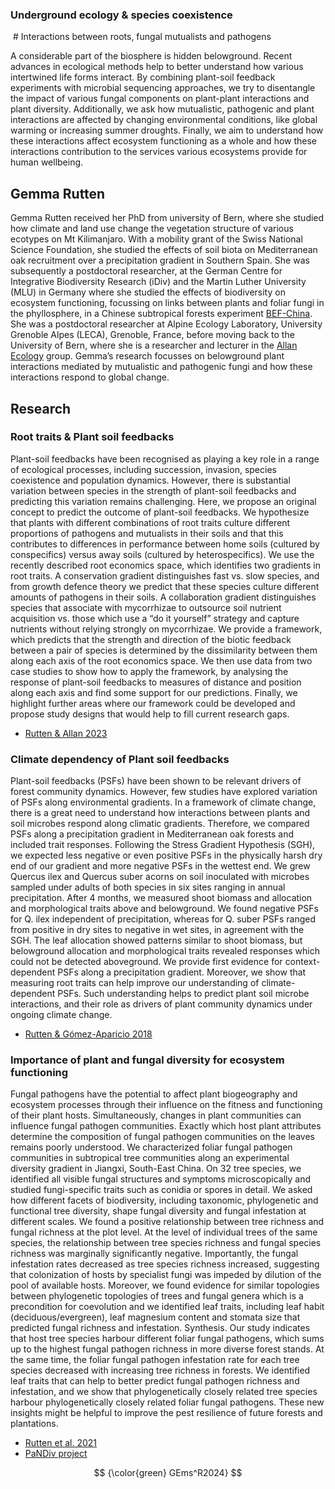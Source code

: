 ### Underground ecology & species coexistence
<img src="images/SavannaTrees" alt=""/>
# Interactions between roots, fungal mutualists and pathogens  

A considerable part of the biosphere is hidden belowground. Recent advances in ecological methods help to better understand how various intertwined life forms interact. By combining plant-soil feedback experiments with microbial sequencing approaches, we try to disentangle the impact of various fungal components on plant-plant interactions and plant diversity. Additionally, we ask how mutualistic, pathogenic and plant interactions are affected by changing environmental conditions, like global warming or increasing summer droughts. Finally, we aim to understand how these interactions affect ecosystem functioning as a whole and how these interactions contribution to the services various ecosystems provide for human wellbeing. 

## Gemma Rutten
Gemma Rutten received her PhD from university of Bern, where she studied how climate and land use change the vegetation structure of various ecotypes on Mt Kilimanjaro. With a mobility grant of the Swiss National Science Foundation, she studied the effects of soil biota on Mediterranean oak recruitment over a precipitation gradient in Southern Spain. She was subsequently a postdoctoral researcher, at the German Centre for Integrative Biodiversity Research (iDiv) and the Martin Luther University (MLU) in Germany where she studied the effects of biodiversity on ecosystem functioning, focussing on links between plants and foliar fungi in the phyllosphere, in a Chinese subtropical forests experiment [BEF-China](https://bef-china.com/index.html).  She was a postdoctoral researcher at Alpine Ecology Laboratory, University Grenoble Alpes (LECA), Grenoble, France, before moving back to the University of Bern, where she is a researcher and lecturer in the [Allan Ecology](https://allanecology.com/) group. Gemma’s research focusses on belowground plant interactions mediated by mutualistic and pathogenic fungi and how these interactions respond to global change.

## Research
### Root traits & Plant soil feedbacks 
Plant-soil feedbacks have been recognised as playing a key role in a range of ecological processes, including succession, invasion, species coexistence and population dynamics. However, there is substantial variation between species in the strength of plant-soil feedbacks and predicting this variation remains challenging. Here, we propose an original concept to predict the outcome of plant-soil feedbacks. We hypothesize that plants with different combinations of root traits culture different proportions of pathogens and mutualists in their soils and that this contributes to differences in performance between home soils (cultured by conspecifics) versus away soils (cultured by heterospecifics). We use the recently described root economics space, which identifies two gradients in root traits. A conservation gradient distinguishes fast vs. slow species, and from growth defence theory we predict that these species culture different amounts of pathogens in their soils. A collaboration gradient distinguishes species that associate with mycorrhizae to outsource soil nutrient acquisition vs. those which use a “do it yourself” strategy and capture nutrients without relying strongly on mycorrhizae. We provide a framework, which predicts that the strength and direction of the biotic feedback between a pair of species is determined by the dissimilarity between them along each axis of the root economics space. We then use data from two case studies to show how to apply the framework, by analysing the response of plant-soil feedbacks to measures of distance and position along each axis and find some support for our predictions. Finally, we highlight further areas where our framework could be developed and propose study designs that would help to fill current research gaps.
- [Rutten & Allan 2023](https://doi.org/10.1007/s11104-023-05948-1)
  
### Climate dependency of Plant soil feedbacks
Plant-soil feedbacks (PSFs) have been shown to be relevant drivers of forest community dynamics. However, few studies have explored variation of PSFs along environmental gradients. In a framework of climate change, there is a great need to understand how interactions between plants and soil microbes respond along climatic gradients. Therefore, we compared PSFs along a precipitation gradient in Mediterranean oak forests and included trait responses. Following the Stress Gradient Hypothesis (SGH), we expected less negative or even positive PSFs in the physically harsh dry end of our gradient and more negative PSFs in the wettest end. We grew Quercus ilex and Quercus suber acorns on soil inoculated with microbes sampled under adults of both species in six sites ranging in annual precipitation. After 4 months, we measured shoot biomass and allocation and morphological traits above and belowground. We found negative PSFs for Q. ilex independent of precipitation, whereas for Q. suber PSFs ranged from positive in dry sites to negative in wet sites, in agreement with the SGH. The leaf allocation showed patterns similar to shoot biomass, but belowground allocation and morphological traits revealed responses which could not be detected aboveground. We provide first evidence for context-dependent PSFs along a precipitation gradient. Moreover, we show that measuring root traits can help improve our understanding of climate-dependent PSFs. Such understanding helps to predict plant soil microbe interactions, and their role as drivers of plant community dynamics under ongoing climate change.
- [Rutten & Gómez-Aparicio 2018](https://doi.org/10.1007/s11104-018-3567-z)

### Importance of plant and fungal diversity for ecosystem functioning 
Fungal pathogens have the potential to affect plant biogeography and ecosystem processes through their influence on the fitness and functioning of their plant hosts. Simultaneously, changes in plant communities can influence fungal pathogen communities. Exactly which host plant attributes determine the composition of fungal pathogen communities on the leaves remains poorly understood. We characterized foliar fungal pathogen communities in subtropical tree communities along an experimental diversity gradient in Jiangxi, South-East China. On 32 tree species, we identified all visible fungal structures and symptoms microscopically and studied fungi-specific traits such as conidia or spores in detail. We asked how different facets of biodiversity, including taxonomic, phylogenetic and functional tree diversity, shape fungal diversity and fungal infestation at different scales. We found a positive relationship between tree richness and fungal richness at the plot level. At the level of individual trees of the same species, the relationship between tree species richness and fungal species richness was marginally significantly negative. Importantly, the fungal infestation rates decreased as tree species richness increased, suggesting that colonization of hosts by specialist fungi was impeded by dilution of the pool of available hosts. Moreover, we found evidence for similar topologies between phylogenetic topologies of trees and fungal genera which is a precondition for coevolution and we identified leaf traits, including leaf habit (deciduous/evergreen), leaf magnesium content and stomata size that predicted fungal richness and infestation. Synthesis. Our study indicates that host tree species harbour different foliar fungal pathogens, which sums up to the highest fungal pathogen richness in more diverse forest stands. At the same time, the foliar fungal pathogen infestation rate for each tree species decreased with increasing tree richness in forests. We identified leaf traits that can help to better predict fungal pathogen richness and infestation, and we show that phylogenetically closely related tree species harbour phylogenetically closely related foliar fungal pathogens. These new insights might be helpful to improve the pest resilience of future forests and plantations.

- [Rutten et al. 2021](https://doi.org/10.1111/1365-2745.13620)
- [PaNDiv project](https://allanecology.com/projects/pandiv/)


$$ {\color{green} GEms^R2024} $$